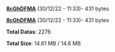 [**8cGhDFMA**](/data/8cGhDFMA.txt) (30/12/22 - 11:33)- 431 bytes

[**8cGhDFMA**](/data/8cGhDFMA.txt) (30/12/22 - 11:33)- 431 bytes

**Total Datas**: 2276

**Total Size**: 14.61 MB / 14.6 MB
